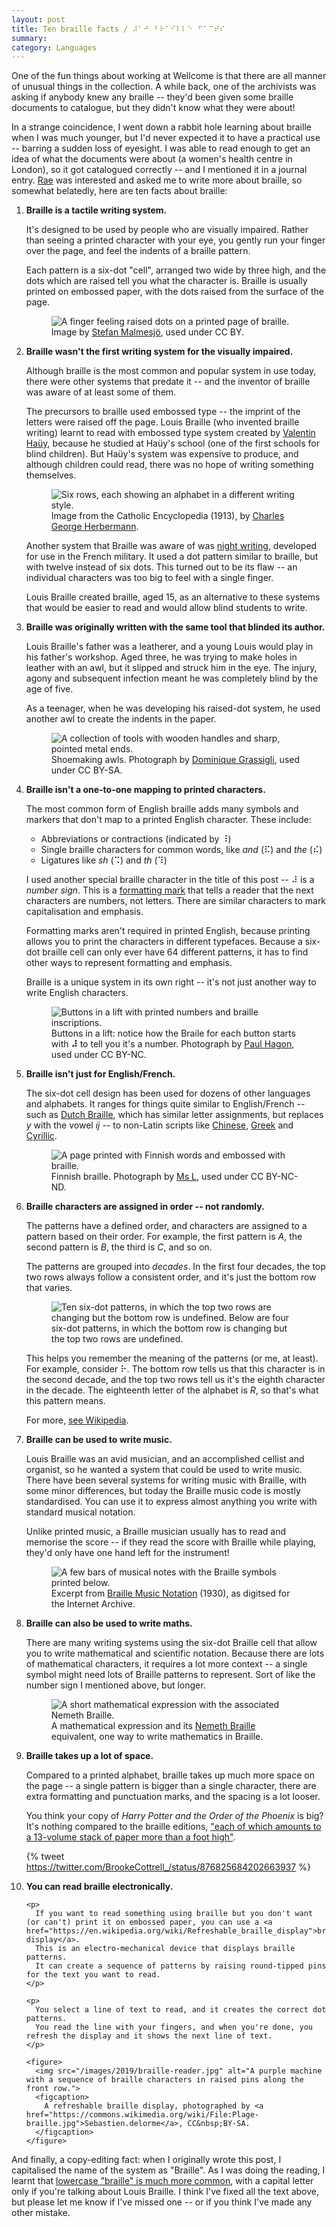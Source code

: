 ```yaml
---
layout: post
title: Ten braille facts / ⠼⠁⠚⠀⠃⠗⠁⠊⠇⠇⠑⠀⠋⠁⠉⠞⠎
summary:
category: Languages
---
```


One of the fun things about working at Wellcome is that there are all manner of unusual things in the collection.
A while back, one of the archivists was asking if anybody knew any braille -- they'd been given some braille documents to catalogue, but they didn't know what they were about!

In a strange coincidence, I went down a rabbit hole learning about braille when I was much younger, but I'd never expected it to have a practical use -- barring a sudden loss of eyesight.
I was able to read enough to get an idea of what the documents were about (a women's health centre in London), so it got catalogued correctly -- and I mentioned it in a journal entry.
[Rae](https://twitter.com/RaeKnowler) was interested and asked me to write more about braille, so somewhat belatedly, here are ten facts about braille:

<style>
  figure {
    max-width: 500px;
  }
</style>

1.  **Braille is a tactile writing system.**

    It's designed to be used by people who are visually impaired.
    Rather than seeing a printed character with your eye, you gently run your finger over the page, and feel the indents of a braille pattern.

    Each pattern is a six-dot "cell", arranged two wide by three high, and the dots which are raised tell you what the character is.
    Braille is usually printed on embossed paper, with the dots raised from the surface of the page.

    <figure>
      <img src="/images/2019/braille.jpg" alt="A finger feeling raised dots on a printed page of braille.">
      <figcaption>
        Image by <a href="https://www.flickr.com/photos/malmesjo/4959534304/">Stefan Malmesjö</a>, used under CC&nbsp;BY.
      </figcaption>
    </figure>

2.  **Braille wasn't the first writing system for the visually impaired.**

    Although braille is the most common and popular system in use today, there were other systems that predate it -- and the inventor of braille was aware of at least some of them.

    The precursors to braille used embossed type -- the imprint of the letters were raised off the page.
    Louis Braille (who invented braille writing) learnt to read with embossed type system created by [Valentin Haüy](https://en.wikipedia.org/wiki/Valentin_Ha%C3%BCy), because he studied at Haüy's school (one of the first schools for blind children).
    But Haüy's system was expensive to produce, and although children could read, there was no hope of writing something themselves.

    <figure>
      <img src="/images/2019/embossed_type.jpg" alt="Six rows, each showing an alphabet in a different writing style.">
      <figcaption>
        Image from the Catholic Encyclopedia (1913), by <a href="https://en.wikipedia.org/wiki/File:Six_Principal_Systems_of_Embossed_Type.jpg">Charles George Herbermann</a>.
      </figcaption>
    </figure>

    Another system that Braille was aware of was [night writing](https://en.wikipedia.org/wiki/Night_writing), developed for use in the French military.
    It used a dot pattern similar to braille, but with twelve instead of six dots.
    This turned out to be its flaw -- an individual characters was too big to feel with a single finger.

    Louis Braille created braille, aged 15, as an alternative to these systems that would be easier to read and would allow blind students to write.

3.  **Braille was originally written with the same tool that blinded its author.**

    Louis Braille's father was a leatherer, and a young Louis would play in his father's workshop.
    Aged three, he was trying to make holes in leather with an awl, but it slipped and struck him in the eye.
    The injury, agony and subsequent infection meant he was completely blind by the age of five.

    As a teenager, when he was developing his raised-dot system, he used another awl to create the indents in the paper.

    <figure>
      <img src="/images/2019/awls.jpg" alt="A collection of tools with wooden handles and sharp, pointed metal ends.">
      <figcaption>
        Shoemaking awls.
        Photograph by <a href="https://commons.wikimedia.org/wiki/File:7alenebott.png">Dominique Grassigli</a>, used under CC&nbsp;BY-SA.
      </figcaption>
    </figure>

4.  **Braille isn't a one-to-one mapping to printed characters.**

    The most common form of English braille adds many symbols and markers that don't map to a printed English character.
    These include:

    <ul>
      <li>Abbreviations or contractions (indicated by ⠸)</li>
      <li>Single braille characters for common words, like <em>and</em> (⠯) and <em>the</em> (⠮)</li>
      <li>Ligatures like <em>sh</em> (⠩) and <em>th</em> (⠹)</li>
    </ul>

    I used another special braille character in the title of this post -- ⠼ is a *number sign*.
    This is a [formatting mark](https://en.wikipedia.org/wiki/English_Braille#Formatting_marks) that tells a reader that the next characters are numbers, not letters.
    There are similar characters to mark capitalisation and emphasis.

    Formatting marks aren't required in printed English, because printing allows you to print the characters in different typefaces.
    Because a six-dot braille cell can only ever have 64 different patterns, it has to find other ways to represent formatting and emphasis.

    Braille is a unique system in its own right -- it's not just another way to write English characters.

    <figure>
      <img src="/images/2019/lift_buttons.jpg" alt="Buttons in a lift with printed numbers and braille inscriptions.">
      <figcaption>
        Buttons in a lift: notice how the Braile for each button starts with <strong>⠼</strong> to tell you it's a number.
        Photograph by <a href="https://www.flickr.com/photos/paulhagon/3622729819/">Paul Hagon</a>, used under CC&nbsp;BY-NC.
      </figcaption>
    </figure>

5.  **Braille isn't just for English/French.**

    The six-dot cell design has been used for dozens of other languages and alphabets.
    It ranges for things quite similar to English/French -- such as [Dutch Braille](https://en.wikipedia.org/wiki/Dutch_Braille), which has similar letter assignments, but replaces *y* with the vowel *ij* -- to non-Latin scripts like [Chinese](https://en.wikipedia.org/wiki/Mainland_Chinese_Braille), [Greek](https://en.wikipedia.org/wiki/Greek_Braille) and [Cyrillic](https://en.wikipedia.org/wiki/Russian_Braille).

    <figure>
      <img src="/images/2019/finnish_braille.jpg" alt="A page printed with Finnish words and embossed with braille.">
      <figcaption>
        Finnish braille.
        Photograph by <a href="https://www.flickr.com/photos/nosmoking/114175554/">Ms L</a>, used under CC&nbsp;BY-NC-ND.
      </figcaption>
    </figure>

6.  **Braille characters are assigned in order -- not randomly.**

    The patterns have a defined order, and characters are assigned to a pattern based on their order.
    For example, the first pattern is *A*, the second pattern is *B*, the third is *C*, and so on.

    The patterns are grouped into *decades*.
    In the first four decades, the top two rows always follow a consistent order, and it's just the bottom row that varies.

    <figure>
      <img src="/images/2019/decades.svg" alt="Ten six-dot patterns, in which the top two rows are changing but the bottom row is undefined. Below are four six-dot patterns, in which the bottom row is changing but the top two rows are undefined.">
    </figure>

    This helps you remember the meaning of the patterns (or me, at least).
    For example, consider ⠗.
    The bottom row tells us that this character is in the second decade, and the top two rows tell us it's the eighth character in the decade.
    The eighteenth letter of the alphabet is *R*, so that's what this pattern means.

    For more, [see Wikipedia](https://en.wikipedia.org/wiki/English_Braille#System).

7.  **Braille can be used to write music.**

    Louis Braille was an avid musician, and an accomplished cellist and organist, so he wanted a system that could be used to write music.
    There have been several systems for writing music with Braille, with some minor differences, but today the Braille music code is mostly standardised.
    You can use it to express almost anything you write with standard musical notation.

    Unlike printed music, a Braille musician usually has to read and memorise the score -- if they read the score with Braille while playing, they'd only have one hand left for the instrument!

    <figure>
      <img src="/images/2019/braille_music.jpg" alt="A few bars of musical notes with the Braille symbols printed below.">
      <figcaption>
        Excerpt from <a href="https://archive.org/details/braillemusicnota00unse/page/4/">Braille Music Notation</a> (1930), as digitsed for the Internet Archive.
      </figcaption>
    </figure>

8.  **Braille can also be used to write maths.**

    There are many writing systems using the six-dot Braille cell that allow you to write mathematical and scientific notation.
    Because there are lots of mathematical characters, it requires a lot more context -- a single symbol might need lots of Braille patterns to represent.
    Sort of like the number sign I mentioned above, but longer.

    <figure>
      <img src="/images/2019/nemeth_braille.png" alt="A short mathematical expression with the associated Nemeth Braille.">
      <figcaption>
        A mathematical expression and its <a href="https://en.wikipedia.org/wiki/Nemeth_Braille">Nemeth Braille</a> equivalent, one way to write mathematics in Braille.
      </figcaption>
    </figure>

9.  **Braille takes up a lot of space.**

    Compared to a printed alphabet, braille takes up much more space on the page -- a single pattern is bigger than a single character, there are extra formatting and punctuation marks, and the spacing is a lot looser.

    You think your copy of *Harry Potter and the Order of the Phoenix* is big?
    It's nothing compared to the braille editions, ["each of which amounts to a 13-volume stack of paper more than a foot high"](https://www.csmonitor.com/2003/0701/p12s01-lecl.html).

    {% tweet https://twitter.com/BrookeCottrell_/status/876825684202663937 %}

<ol start="10">
  <li>
    <p><strong>You can read braille electronically.</strong></p>

    <p>
      If you want to read something using braille but you don't want (or can't) print it on embossed paper, you can use a <a href="https://en.wikipedia.org/wiki/Refreshable_braille_display">braille display</a>.
      This is an electro-mechanical device that displays braille patterns.
      It can create a sequence of patterns by raising round-tipped pins for the text you want to read.
    </p>

    <p>
      You select a line of text to read, and it creates the correct dot patterns.
      You read the line with your fingers, and when you're done, you refresh the display and it shows the next line of text.
    </p>

    <figure>
      <img src="/images/2019/braille-reader.jpg" alt="A purple machine with a sequence of braille characters in raised pins along the front row.">
      <figcaption>
        A refreshable braille display, photographed by <a href="https://commons.wikimedia.org/wiki/File:Plage-braille.jpg">Sebastien.delorme</a>, CC&nbsp;BY-SA.
      </figcaption>
    </figure>
  </li>
</ol>

And finally, a copy-editing fact: when I originally wrote this post, I capitalised the name of the system as "Braille".
As I was doing the reading, I learnt that [lowercase "braille" is much more common](http://www.brailleauthority.org/capitalization/capitalization.pdf), with a capital letter only if you're talking about Louis Braille.
I think I've fixed all the text above, but please let me know if I've missed one -- or if you think I've made any other mistake.
